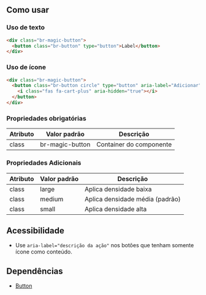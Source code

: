 [version]: # "1.0.4"

## Como usar

### Uso de texto

```html
<div class="br-magic-button">
  <button class="br-button" type="button">Label</button>
</div>
```

### Uso de ícone

```html
<div class="br-magic-button">
  <button class="br-button circle" type="button" aria-label="Adicionar">
    <i class="fas fa-cart-plus" aria-hidden="true"></i>
  </button>
</div>
```

### Propriedades obrigatórias

| Atributo | Valor padrão    | Descrição               |
| -------- | --------------- | ----------------------- |
| class    | br-magic-button | Container do componente |

### Propriedades Adicionais

| Atributo | Valor padrão | Descrição                       |
| -------- | ------------ | ------------------------------- |
| class    | large        | Aplica densidade baixa          |
| class    | medium       | Aplica densidade média (padrão) |
| class    | small        | Aplica densidade alta           |

## Acessibilidade

- Use `aria-label="descrição da ação"` nos botões que tenham somente ícone como conteúdo.

## Dependências

- [Button](/ds/components/button)
